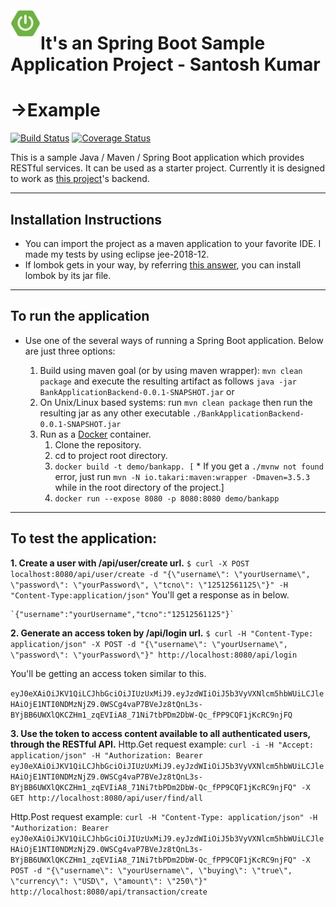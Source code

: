 <img align="left" width="48" height="48" src="./spring-boot-logo.jpg">

# It's an Spring Boot Sample Application Project - Santosh Kumar

# ->Example
[![Build Status](https://travis-ci.org/mertakdut/Spring-Boot-Sample-Project.svg?branch=master)](https://travis-ci.org/mertakdut/Spring-Boot-Sample-Project)
[![Coverage Status](https://coveralls.io/repos/github/mertakdut/Spring-Boot-Sample-Project/badge.svg?branch=master)](https://coveralls.io/github/mertakdut/Spring-Boot-Sample-Project?branch=master)

This is a sample Java / Maven / Spring Boot application which provides RESTful services. It can be used as a starter project. Currently it is designed to work as [this project](https://github.com/mertakdut/React-Sample-Project)'s backend.

------------
## Installation Instructions
- You can import the project as a maven application to your favorite IDE. I made my tests by using eclipse jee-2018-12.
- If lombok gets in your way, by referring [this answer](https://stackoverflow.com/a/22332248/4130569), you can install lombok by its jar file.

------------
## To run the application
- Use one of the several ways of running a Spring Boot application. Below are just three options:

  1. Build using maven goal (or by using maven wrapper): `mvn clean package` and execute the resulting artifact as follows `java -jar BankApplicationBackend-0.0.1-SNAPSHOT.jar` or
  2. On Unix/Linux based systems: run `mvn clean package` then run the resulting jar as any other executable `./BankApplicationBackend-0.0.1-SNAPSHOT.jar`
  3. Run as a [Docker](https://www.docker.com/) container.  
     1) Clone the repository.
     2) cd to project root directory.
     3) `docker build -t demo/bankapp. [` * If you get a `./mvnw not found` error, just run `mvn -N io.takari:maven:wrapper -Dmaven=3.5.3` while in the root directory of the project.]
     4) `docker run --expose 8080 -p 8080:8080 demo/bankapp`


------------
## To test the application:
  **1. Create a user with /api/user/create url.**
    `$ curl -X POST localhost:8080/api/user/create -d "{\"username\": \"yourUsername\", \"password\": \"yourPassword\", \"tcno\": \"12512561125\"}" -H "Content-Type:application/json"`
  You'll get a response as in below.
  
    `{"username":"yourUsername","tcno":"12512561125"}`


  **2. Generate an access token by /api/login url.**
  `$ curl -H "Content-Type: application/json" -X POST -d "{\"username\": \"yourUsername\", \"password\": \"yourPassword\"}" http://localhost:8080/api/login`
  
  You'll be getting an access token similar to this.
  
  `eyJ0eXAiOiJKV1QiLCJhbGciOiJIUzUxMiJ9.eyJzdWIiOiJ5b3VyVXNlcm5hbWUiLCJleHAiOjE1NTI0NDMzNjZ9.0WSCg4vaP7BVeJz8tQnL3s-BYjBB6UWXlQKCZHm1_zqEVIiA8_71Ni7tbPDm2DbW-Qc_fPP9CQF1jKcRC9njFQ`

  
  **3. Use the token to access content available to all authenticated users, through the RESTful API.**
  Http.Get request example:
    `curl -i -H "Accept: application/json" -H "Authorization: Bearer eyJ0eXAiOiJKV1QiLCJhbGciOiJIUzUxMiJ9.eyJzdWIiOiJ5b3VyVXNlcm5hbWUiLCJleHAiOjE1NTI0NDMzNjZ9.0WSCg4vaP7BVeJz8tQnL3s-BYjBB6UWXlQKCZHm1_zqEVIiA8_71Ni7tbPDm2DbW-Qc_fPP9CQF1jKcRC9njFQ" -X GET http://localhost:8080/api/user/find/all`
    
  Http.Post request example:
    `curl -H "Content-Type: application/json" -H "Authorization: Bearer eyJ0eXAiOiJKV1QiLCJhbGciOiJIUzUxMiJ9.eyJzdWIiOiJ5b3VyVXNlcm5hbWUiLCJleHAiOjE1NTI0NDMzNjZ9.0WSCg4vaP7BVeJz8tQnL3s-BYjBB6UWXlQKCZHm1_zqEVIiA8_71Ni7tbPDm2DbW-Qc_fPP9CQF1jKcRC9njFQ" -X POST -d "{\"username\": \"yourUsername\", \"buying\": \"true\", \"currency\": \"USD\", \"amount\": \"250\"}" http://localhost:8080/api/transaction/create`
